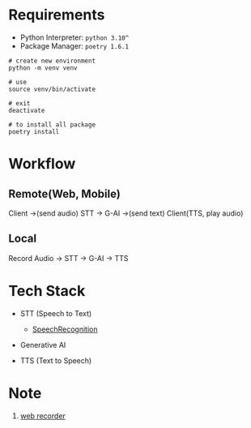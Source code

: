 # Requirements

- Python Interpreter: `python 3.10^`
- Package Manager: `poetry 1.6.1`

```shell
# create new environment
python -m venv venv

# use
source venv/bin/activate

# exit
deactivate

# to install all package
poetry install
```

# Workflow

## Remote(Web, Mobile)

Client ->(send audio) STT -> G-AI ->(send text) Client(TTS, play audio)

## Local

Record Audio -> STT -> G-AI -> TTS

# Tech Stack

- STT (Speech to Text)

  - [SpeechRecognition](https://github.com/Uberi/speech_recognition)

- Generative AI

- TTS (Text to Speech)

# Note

1. [web recorder](https://developer.mozilla.org/en-US/docs/Web/API/Navigator/mediaDevices)
